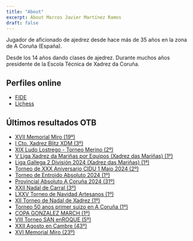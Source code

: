 ```yaml
---
title: "About"
excerpt: About Marcos Javier Martínez Ramos
draft: false
---
```

 
Jugador de aficionado de ajedrez desde hace más de 35 años en la zona de A Coruña (España).
 
Desde los 14 años dando clases de ajedrez. Durante muchos años presidente de la Escola Técnica de Xadrez da Coruña.
 
## Perfiles online
- [FIDE](https://ratings.fide.com/profile/22211349")
- [Lichess](https://lichess.org/@/maglor_elf)

## Últimos resultados OTB
- [XVII Memorial Miro (19º)](https://info64.org/xvii-memorial-miro/standings)
- [I Cto. Xadrez Blitz XDM (3º)](https://info64.org/i-cto-xadrez-blitz-xdm/standings)
- [XIX Ludo Lostrego - Torneo Merino (2º)](https://info64.org/xix-ludo-lostrego-torneo-merino/standings)
- [V Liga Xadrez da Mariñas por Equipos (Xadrez das Mariñas) (1º)](https://www.xn--xadrezdasmarias-brb.org/2024/06/resultados-v-liga-xadrez-das-marinas.html)
- [Liga Gallega 2 División 2024 (Xadrez das Mariñas) (1ª)](https://www.xn--xadrezdasmarias-brb.org/2024/05/11-xornada-de-liga.html)
- [Torneo de XXX Aniversario CIDU 1 Maio 2024 (2º)](https://www.xadrezuniversitario.org/2024/05/resultados-torneo-dia-1.html)
- [Torneo de Entroido Absoluto 2024 (1º)](https://www.palaestra.eu/2024/02/resultados-torneo-entroido-absoluto.html)
- [Provincial Absoluto A Coruña 2024 (31º)](https://info64.org/provincial-a-coruna-absoluto/standings)
- [XXII Nadal de Carral (3º)](https://info64.org/xxii-nadal-en-carral/standings)
- [LXXV Torneo de Navidad Artesanos (1º)](https://www.xadrecista.eu/2023/12/resultados-do-lxxv-torneo-de-navidad.html)
- [XII Torneo de Nadal de Xadrez (1º)](https://www.deporcultura.eu/2023/12/resultados-torneo-de-nadal.html)
- [Torneo 50 anos primer suizo en A Coruña (1º)](https://www.xadrehttps://www.xadrecista.eu/2023/11/resultados-torneo-50-anos.html)
- [COPA GONZALEZ MARCH (1º)](https://info64.org/copa-gonzalez-march/standings)
- [VIII Torneo SAN enROQUE (5º)](https://info64.org/viii-torneo-san-enroque/standings)
- [XXII Agosto en Cambre (43º)](https://info64.org/xxii-agosto-en-cambre/standings)
- [XVI Memorial Miro (23º)](https://info64.org/xvi-memorial-miro/standings)
